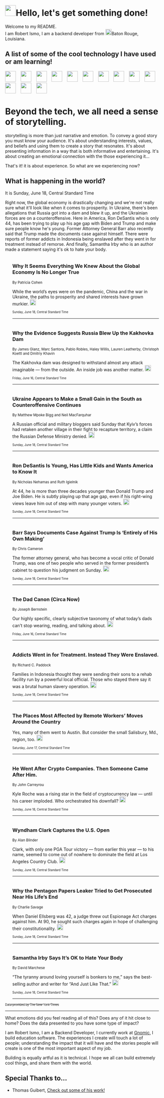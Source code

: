 <h1><img src="https://emojis.slackmojis.com/emojis/images/1643514375/3493/hot-coffee.gif?1643514375" width="35"/>Hello, let's get something done!</h1>

<p>Welcome to my README.<br/>
I am Robert Ismo, I am a backend developer from <img src="https://emojis.slackmojis.com/emojis/images/1638395689/50435/moulin_rouge.png?1638395689" width="20"/>Baton Rouge, Louisiana.</p>
<h2>A list of some of the cool technology I have used or am learning!</h2>
<p>
<img src="https://emojis.slackmojis.com/emojis/images/1643516091/21142/meow_bongotap.gif?1643516091" width="35" alt="">
<img src="https://img.shields.io/badge/Favorite%20Frontend%20Framework-SvelteKit-f83903" alt="">
<img src="https://img.shields.io/badge/Second%20Favorite-Vue-40b581" alt="">
<img src="https://img.shields.io/badge/Most%20Used%20Runtime-Nodejs-78b061" alt="">
<img src="https://emojis.slackmojis.com/emojis/images/1643517416/34482/fire.gif?1643517416" width="35" alt="">
<img src="https://img.shields.io/badge/Javascript%20But%20Better-Typescript-0078ca" alt="">
<img src="https://img.shields.io/badge/Favorite%20Language-Elixir-3e244d" alt="">
<img src="https://img.shields.io/badge/Containerize%20Everything-Docker-6ac9ef" alt="">
<img src="https://emojis.slackmojis.com/emojis/images/1643514596/5999/meow_party.gif?1643514596" width="35" alt="">
<img src="https://img.shields.io/badge/API%20Love%20Language-Graphql-de32a5" alt="">
<img src="https://img.shields.io/badge/Our%20Favorite%20Version%20Controller-Git-e94f33" alt="">
<img src="https://img.shields.io/badge/Favorite%20Database-Redis-d42d1d" alt="">
<img src="https://emojis.slackmojis.com/emojis/images/1643514559/5584/deployparrot.gif?1643514559" width="35" alt="">
<img src="https://img.shields.io/badge/Container%20Interstate-RabbitMQ-f66200" alt="">
<img src="https://img.shields.io/badge/Gotta%20Learn-Kubernetes-316adf" alt="">
<img src="https://img.shields.io/badge/Really%20Mature%20Now-WASM-654fef" alt="">
<img src="https://emojis.slackmojis.com/emojis/images/1666642497/61942/dance_vibe.gif?1666642497" width="35" alt="">
<img src="https://img.shields.io/badge/For%20My%20M1-ARM64-657d96" alt="">
<img src="https://img.shields.io/badge/Loving%20This%20So%20Much-TailwindCSS-17bcb5" alt="">
<img src="https://img.shields.io/badge/Cool%20Build%20Tool-Vite-f9cb24" alt="">
<img src="https://emojis.slackmojis.com/emojis/images/1669231376/62819/working-on-it.gif?1669231376" width="35" alt="">
<img src="https://img.shields.io/badge/Fun%20and%20Easy%20Database-MongoDB-5f8c49" alt="">
<img src="https://img.shields.io/badge/JS%20Life%20Support-NPM-c73737" alt="">
<img src="https://img.shields.io/badge/I%20Liked%20It-DynamoDB-0073b9" alt="">
<img src="https://emojis.slackmojis.com/emojis/images/1643514045/46/question.gif?1643514045" width="35" alt="">
<img src="https://img.shields.io/badge/cool-React-60d6f9" alt="">
<img src="https://img.shields.io/badge/Future%20Big%20Project-Lambda-f37e00" alt="">
<img src="https://img.shields.io/badge/NPM%20But%20Better-PNPM-f1aa07" alt="">
<img src="https://emojis.slackmojis.com/emojis/images/1643514943/9662/fbwow.gif?1643514943" width="35" alt="">
<img src="https://img.shields.io/badge/First%20Language-C-662079" alt="">
<img src="https://img.shields.io/badge/Where%20I%20Deploy%20Frontend-Vercel-000000" alt="">
<img src="https://img.shields.io/badge/Who%20Does%20not%20Want%20an%20App-Swift-f9492a" alt="">
<img src="https://emojis.slackmojis.com/emojis/images/1643514058/151/javascript.png?1643514058" width="35" alt="">
<img src="https://img.shields.io/badge/cool-Python-fbd542" alt="">
<img src="https://img.shields.io/badge/Favorite%20Something-Stripe-656cdc" alt="">
<img src="https://img.shields.io/badge/Of%20Course-HTML5-ed6327" alt="">
<img src="https://emojis.slackmojis.com/emojis/images/1660415405/60731/bomb.gif?1660415405" width="35" alt="">
<img src="https://img.shields.io/badge/hate-CSS-2964ec" alt="">
<img src="https://img.shields.io/badge/Learning-CircleCI-141215" alt="">
<img src="https://img.shields.io/badge/Learning-Rust-fbbb3b" alt="">
<img src="https://emojis.slackmojis.com/emojis/images/1660415397/60712/writing-hand.gif?1660415397" width="35" alt="">
<img src="https://img.shields.io/badge/Dev%20Browser%20of%20Choice-Firefox-cc4e26" alt="">
<img src="https://img.shields.io/badge/Recoverying%20From%20Windows-UNIX-1781e3" alt="">
<img src="https://img.shields.io/badge/LOVE-LogSeq-90c1c2" alt="">
<img src="https://emojis.slackmojis.com/emojis/images/1643514066/223/kirby.gif?1643514066" width="35" alt="">
<img src="https://img.shields.io/badge/Daily%20Driver-MacOS-e6e6e8" alt="">
<img src="https://img.shields.io/badge/Git%20Server-Github-000000" alt="">
<img src="https://img.shields.io/badge/enjoyable-EC2-f17428" alt="">
<img src="https://emojis.slackmojis.com/emojis/images/1643514239/2069/excited.gif?1643514239" width="35" alt="">
</p>
<h1>Beyond the tech, we all need a sense of storytelling.</h1>
<p>storytelling is more than just narrative and emotion. To convey a good story you must know your audience. It's about understanding interests, values, and beliefs and using them to create a story that resonates. It's about presenting information in a way that is both informative and entertaining. It's about creating an emotional connection with the those experiencing it...</p>
<p>That's it! it is about experience. So what are we experiencing now?</p>
<h2>What is happening in the world?</h2>
<p>It is Sunday, June 18, Central Standard Time</p>
<p>
Right now, the global economy is drastically changing and we&#39;re not really sure what it&#39;ll look like when it comes to prosperity. In Ukraine, there&#39;s been allegations that Russia got into a dam and blew it up, and the Ukrainian forces are on a counteroffensive. Here in America, Ron DeSantis who is only 44, has been trying to play up his age gap with Biden and Trump and make sure people know he&#39;s young. Former Attorney General Barr also recently said that Trump made the documents case against himself. There were reports of former addicts in Indonesia being enslaved after they went in for treatment instead of remorse. And finally, Samantha Irby who is an author made a statement saying it&#39;s ok to hate your body.</p>
<ol>
<img src="https://img.shields.io/badge/-business-blue" alt="">
<h3>Why It Seems Everything We Knew About the Global Economy Is No Longer True</h3>
<sub>By Patricia Cohen</sub>
<p>While the world’s eyes were on the pandemic, China and the war in Ukraine, the paths to prosperity and shared interests have grown murkier.  <a href="https://nyti.ms/3Poypcl"><img src="https://developer.nytimes.com/files/poweredby_nytimes_30b.png?v=1583354208352" height="20"></a></p>
<sub><sub>Sunday, June 18, Central Standard Time</sub></sub>
<hr/>
<img src="https://img.shields.io/badge/-world-blue" alt="">
<h3>Why the Evidence Suggests Russia Blew Up the Kakhovka Dam</h3>
<sub>By James Glanz, Marc Santora, Pablo Robles, Haley Willis, Lauren Leatherby, Christoph Koettl and Dmitriy Khavin</sub>
<p>The Kakhovka dam was designed to withstand almost any attack imaginable — from the outside. An inside job was another matter.  <a href="https://nyti.ms/3Nc5R2W"><img src="https://developer.nytimes.com/files/poweredby_nytimes_30b.png?v=1583354208352" height="20"></a></p>
<sub><sub>Friday, June 16, Central Standard Time</sub></sub>
<hr/>
<img src="https://img.shields.io/badge/-world-blue" alt="">
<h3>Ukraine Appears to Make a Small Gain in the South as Counteroffensive Continues</h3>
<sub>By Matthew Mpoke Bigg and Neil MacFarquhar</sub>
<p>A Russian official and military bloggers said Sunday that Kyiv’s forces had retaken another village in their fight to recapture territory, a claim the Russian Defense Ministry denied.  <a href="https://nyti.ms/42N06yg"><img src="https://developer.nytimes.com/files/poweredby_nytimes_30b.png?v=1583354208352" height="20"></a></p>
<sub><sub>Sunday, June 18, Central Standard Time</sub></sub>
<hr/>
<img src="https://img.shields.io/badge/-us-blue" alt="">
<h3>Ron DeSantis Is Young, Has Little Kids and Wants America to Know It</h3>
<sub>By Nicholas Nehamas and Ruth Igielnik</sub>
<p>At 44, he is more than three decades younger than Donald Trump and Joe Biden. He is subtly playing up that age gap, even if his right-wing views leave him out of step with many younger voters.  <a href="https://nyti.ms/431weP7"><img src="https://developer.nytimes.com/files/poweredby_nytimes_30b.png?v=1583354208352" height="20"></a></p>
<sub><sub>Sunday, June 18, Central Standard Time</sub></sub>
<hr/>
<img src="https://img.shields.io/badge/-us-blue" alt="">
<h3>Barr Says Documents Case Against Trump Is ‘Entirely of His Own Making’</h3>
<sub>By Chris Cameron</sub>
<p>The former attorney general, who has become a vocal critic of Donald Trump, was one of two people who served in the former president’s cabinet to question his judgment on Sunday.  <a href="https://nyti.ms/43MYfed"><img src="https://developer.nytimes.com/files/poweredby_nytimes_30b.png?v=1583354208352" height="20"></a></p>
<sub><sub>Sunday, June 18, Central Standard Time</sub></sub>
<hr/>
<img src="https://img.shields.io/badge/-style-blue" alt="">
<h3>The Dad Canon (Circa Now)</h3>
<sub>By Joseph Bernstein</sub>
<p>Our highly specific, clearly subjective taxonomy of what today’s dads can’t stop wearing, reading, and talking about.  <a href="https://nyti.ms/3Nz3RDj"><img src="https://developer.nytimes.com/files/poweredby_nytimes_30b.png?v=1583354208352" height="20"></a></p>
<sub><sub>Friday, June 16, Central Standard Time</sub></sub>
<hr/>
<img src="https://img.shields.io/badge/-world-blue" alt="">
<h3>Addicts Went in for Treatment. Instead They Were Enslaved.</h3>
<sub>By Richard C. Paddock</sub>
<p>Families in Indonesia thought they were sending their sons to a rehab facility run by a powerful local official. Those who stayed there say it was a brutal human slavery operation.  <a href="https://nyti.ms/3CGi0bj"><img src="https://developer.nytimes.com/files/poweredby_nytimes_30b.png?v=1583354208352" height="20"></a></p>
<sub><sub>Sunday, June 18, Central Standard Time</sub></sub>
<hr/>
<img src="https://img.shields.io/badge/-upshot-blue" alt="">
<h3>The Places Most Affected by Remote Workers’ Moves Around the Country</h3>
<sub></sub>
<p>Yes, many of them went to Austin. But consider the small Salisbury, Md., region, too.  <a href="https://nyti.ms/46bBaDu"><img src="https://developer.nytimes.com/files/poweredby_nytimes_30b.png?v=1583354208352" height="20"></a></p>
<sub><sub>Saturday, June 17, Central Standard Time</sub></sub>
<hr/>
<img src="https://img.shields.io/badge/-business-blue" alt="">
<h3>He Went After Crypto Companies. Then Someone Came After Him.</h3>
<sub>By John Carreyrou</sub>
<p>Kyle Roche was a rising star in the field of cryptocurrency law — until his career imploded. Who orchestrated his downfall?  <a href="https://nyti.ms/3XkUOJl"><img src="https://developer.nytimes.com/files/poweredby_nytimes_30b.png?v=1583354208352" height="20"></a></p>
<sub><sub>Sunday, June 18, Central Standard Time</sub></sub>
<hr/>
<img src="https://img.shields.io/badge/-sports-blue" alt="">
<h3>Wyndham Clark Captures the U.S. Open</h3>
<sub>By Alan Blinder</sub>
<p>Clark, with only one PGA Tour victory — from earlier this year — to his name, seemed to come out of nowhere to dominate the field at Los Angeles Country Club.  <a href="https://nyti.ms/3Jhh7K8"><img src="https://developer.nytimes.com/files/poweredby_nytimes_30b.png?v=1583354208352" height="20"></a></p>
<sub><sub>Sunday, June 18, Central Standard Time</sub></sub>
<hr/>
<img src="https://img.shields.io/badge/-us-blue" alt="">
<h3>Why the Pentagon Papers Leaker Tried to Get Prosecuted Near His Life’s End</h3>
<sub>By Charlie Savage</sub>
<p>When Daniel Ellsberg was 42, a judge threw out Espionage Act charges against him. At 90, he sought such charges again in hope of challenging their constitutionality.  <a href="https://nyti.ms/43LdvIF"><img src="https://developer.nytimes.com/files/poweredby_nytimes_30b.png?v=1583354208352" height="20"></a></p>
<sub><sub>Sunday, June 18, Central Standard Time</sub></sub>
<hr/>
<img src="https://img.shields.io/badge/-magazine-blue" alt="">
<h3>Samantha Irby Says It’s OK to Hate Your Body</h3>
<sub>By David Marchese</sub>
<p>“The tyranny around loving yourself is bonkers to me,” says the best-selling author and writer for “And Just Like That.”  <a href="https://nyti.ms/3Nh1NP3"><img src="https://developer.nytimes.com/files/poweredby_nytimes_30b.png?v=1583354208352" height="20"></a></p>
<sub><sub>Sunday, June 18, Central Standard Time</sub></sub>
<hr/>
</ol>
<a href="https://developer.nytimes.com"><sub><sub>Data provided by The New York Times</sub></sub></a>
<hr/>
<p>What emotions did you feel reading all of this? Does any of it hit close to home? Does the data presented to you have some type of impact?</p>
<p>I am Robert Ismo, I am a Backend Developer, I currently work at <a href="https://gnomic.education/">Gnomic</a>, I build education software. The experiences I create will touch a lot of people; understanding the impact that it will have and the stories people will create is one of the most important aspect of my job.</p>
<p>Building is equally artful as it is technical. I hope we all can build extremely cool things, and share them with the world.</p>
<h2>Special Thanks to...</h2>
<ul>
<li>Thomas Guibert, <a href="https://github.com/thmsgbrt/thmsgbrt">Check out some of his work!</a></li>
</ul>